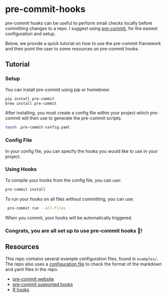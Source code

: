 # pre-commit-hooks

pre-commit hooks can be useful to perform small checks locally before committing
changes to a repo. I suggest using [pre-commit](https://pre-commit.com/), for
the easiest configuration and setup.

Below, we provide a quick tutorial on how to use the pre-commit framework and
then point the user to some resources on pre-commit hooks.

## Tutorial

### Setup

You can install pre-commit using pip or homebrew:

```bash
pip install pre-commit
brew install pre-commit
```

After installing, you must create a config file within your project which
pre-commit will then use to generate the pre-commit scripts:

```bash
touch .pre-commit-config.yaml
```

### Config File

In your config file, you can specify the hooks you would like to use in your project.

### Using Hooks

To compile your hooks from the config file, you can use:

```bash
pre-commit install
```

To run your hooks on all files without committing, you can use:

```bash
 pre-commit run --all-files
```

When you commit, your hooks will be automatically triggered.

### Congrats, you are all set up to use pre-commit hooks :tada:!

## Resources

This repo contains several example configuration files, found in `examples/`.
The repo also uses a [configuration file]() to check the format of the markdown
and yaml files in the repo.

- [pre-commit website](https://pre-commit.com/)
- [pre-commit supported hooks](https://pre-commit.com/hooks.html)
- [R hooks](https://github.com/lorenzwalthert/precommit)
